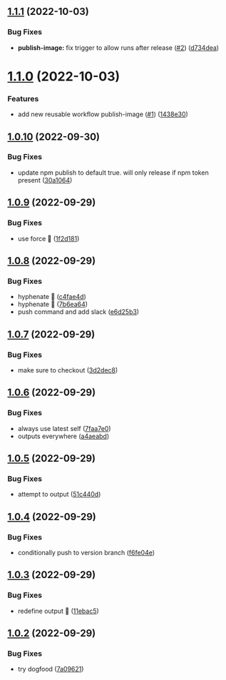## [1.1.1](https://github.com/stacc/github-workflow-actions/compare/v1.1.0...v1.1.1) (2022-10-03)


### Bug Fixes

* **publish-image:** fix trigger to allow runs after release ([#2](https://github.com/stacc/github-workflow-actions/issues/2)) ([d734dea](https://github.com/stacc/github-workflow-actions/commit/d734dea565e4f171448ca392ca4c63afb3090eae))

# [1.1.0](https://github.com/stacc/github-workflow-actions/compare/v1.0.10...v1.1.0) (2022-10-03)


### Features

* add new reusable workflow publish-image ([#1](https://github.com/stacc/github-workflow-actions/issues/1)) ([1438e30](https://github.com/stacc/github-workflow-actions/commit/1438e30d552f332579fc3e2b1f134d7df37fe60e))

## [1.0.10](https://github.com/stacc/github-workflow-actions/compare/v1.0.9...v1.0.10) (2022-09-30)


### Bug Fixes

* update npm publish to default true. will only release if npm token present ([30a1064](https://github.com/stacc/github-workflow-actions/commit/30a1064842dbd8b8175480002da0800efb071784))

## [1.0.9](https://github.com/stacc/github-workflow-actions/compare/v1.0.8...v1.0.9) (2022-09-29)


### Bug Fixes

* use force 🦾 ([1f2d181](https://github.com/stacc/github-workflow-actions/commit/1f2d18171fbe8d07f4be1428cd30de9cfa71870f))

## [1.0.8](https://github.com/stacc/github-workflow-actions/compare/v1.0.7...v1.0.8) (2022-09-29)


### Bug Fixes

* hyphenate 🙈 ([c4fae4d](https://github.com/stacc/github-workflow-actions/commit/c4fae4d3cdfaedd5d81c2adf695af2156972f7ee))
* hyphenate 🙈 ([7b6ea64](https://github.com/stacc/github-workflow-actions/commit/7b6ea644c86bad2f4462807dc7f835f5e72263ae))
* push command and add slack ([e6d25b3](https://github.com/stacc/github-workflow-actions/commit/e6d25b35ea64eeb59c94644f38ec936768b96a92))

## [1.0.7](https://github.com/stacc/github-workflow-actions/compare/v1.0.6...v1.0.7) (2022-09-29)


### Bug Fixes

* make sure to checkout ([3d2dec8](https://github.com/stacc/github-workflow-actions/commit/3d2dec896e5ae2befc374731a4db98677472a691))

## [1.0.6](https://github.com/stacc/github-workflow-actions/compare/v1.0.5...v1.0.6) (2022-09-29)


### Bug Fixes

* always use latest self ([7faa7e0](https://github.com/stacc/github-workflow-actions/commit/7faa7e0b894a1921042baf0bc1c35fb900191ac3))
* outputs everywhere ([a4aeabd](https://github.com/stacc/github-workflow-actions/commit/a4aeabd66e500df17efc6dcd75c01a0a458e49a5))

## [1.0.5](https://github.com/stacc/github-workflow-actions/compare/v1.0.4...v1.0.5) (2022-09-29)


### Bug Fixes

* attempt to output ([51c440d](https://github.com/stacc/github-workflow-actions/commit/51c440d8278eca15bb3aed41e05649de4983ffcb))

## [1.0.4](https://github.com/stacc/github-workflow-actions/compare/v1.0.3...v1.0.4) (2022-09-29)


### Bug Fixes

* conditionally push to version branch ([f6fe04e](https://github.com/stacc/github-workflow-actions/commit/f6fe04ee05d2e15957512d1351ddfa88207b1eb5))

## [1.0.3](https://github.com/stacc/github-workflow-actions/compare/v1.0.2...v1.0.3) (2022-09-29)


### Bug Fixes

* redefine output 🙈 ([11ebac5](https://github.com/stacc/github-workflow-actions/commit/11ebac5be4d2a9638c9c0581e68e7f1a2d0c76ef))

## [1.0.2](https://github.com/stacc/github-workflow-actions/compare/v1.0.1...v1.0.2) (2022-09-29)


### Bug Fixes

* try dogfood ([7a09621](https://github.com/stacc/github-workflow-actions/commit/7a09621c11123d8ad1eb9754b6a068989d74b8be))
